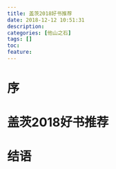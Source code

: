 ```yaml
---
title: 盖茨2018好书推荐
date: 2018-12-12 10:51:31
description: 
categories: [他山之石]
tags: [] 
toc: 
feature: 
---
```

# 序
<!-- more -->

# 盖茨2018好书推荐

# 结语